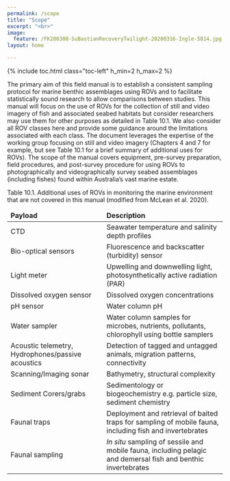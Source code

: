 ```yaml
---
permalink: /scope
title: "Scope"
excerpt: "<br>"
image:
  feature: /FK200308-SuBastianRecoveryTwilight-20200316-Ingle-5814.jpg
layout: home

---
```

{% include toc.html class="toc-left" h_min=2 h_max=2 %}

The primary aim of this field manual is to establish a consistent sampling protocol for marine benthic assemblages using ROVs and to facilitate statistically sound research to allow comparisons between studies. This manual will focus on the use of ROVs for the collection of still and video imagery of fish and associated seabed habitats but consider researchers may use them for other purposes as detailed in Table 10.1. We also consider all ROV classes here and provide some guidance around the limitations associated with each class. The document leverages the expertise of the working group focusing on still and video imagery (Chapters 4 and 7 for example, but see Table 10.1 for a brief summary of additional uses for ROVs). The scope of the manual covers equipment, pre-survey preparation, field procedures, and post-survey procedure for using ROVs to photographically and videographically survey seabed assemblages (including fishes) found within Australia’s vast marine estate.

Table 10.1. Additional uses of ROVs in monitoring the marine environment that are not covered in this manual (modified from McLean et al. 2020).


<table>
<thead>
  <tr>
   <td><strong>Payload</strong>
   </td>
   <td><strong>Description</strong>
   </td>
  </tr>
  </thead>
  <tbody>
  <tr>
   <td>CTD
   </td>
   <td>Seawater temperature and salinity depth profiles
   </td>
  </tr>
  <tr>
   <td>Bio-optical sensors 
   </td>
   <td>Fluorescence and backscatter (turbidity) sensor
   </td>
  </tr>
  <tr>
   <td>Light meter
   </td>
   <td>Upwelling and downwelling light, photosynthetically active radiation (PAR)
   </td>
  </tr>
  <tr>
   <td>Dissolved oxygen sensor
   </td>
   <td>Dissolved oxygen concentrations
   </td>
  </tr>
  <tr>
   <td>pH sensor
   </td>
   <td>Water column pH
   </td>
  </tr>
  <tr>
   <td>Water sampler
   </td>
   <td>Water column samples for microbes, nutrients, pollutants, chlorophyll using bottle samplers
   </td>
  </tr>
  <tr>
   <td>Acoustic telemetry, Hydrophones/passive acoustics
   </td>
   <td>Detection of tagged and untagged animals, migration patterns, connectivity 
   </td>
  </tr>
  <tr>
   <td>Scanning/Imaging sonar
   </td>
   <td>Bathymetry, structural complexity
   </td>
  </tr>
  <tr>
   <td>Sediment Corers/grabs
   </td>
   <td>Sedimentology or biogeochemistry e.g. particle size, sediment chemistry
   </td>
  </tr>
  <tr>
   <td>Faunal traps
   </td>
   <td>Deployment and retrieval of baited traps for sampling of mobile fauna, including fish and invertebrates
   </td>
  </tr>
  <tr>
   <td>Faunal sampling
   </td>
   <td><em>In situ</em> sampling of sessile and mobile fauna, including pelagic and demersal fish and benthic invertebrates
   </td>
  </tr>
</tbody>
</table>

